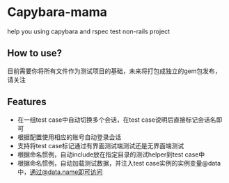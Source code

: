 # Capybara-mama
help you using capybara and rspec test non-rails project

## How to use?
目前需要你将所有文件作为测试项目的基础，未来将打包成独立的gem包发布，请关注

## Features
* 在一组test case中自动切换多个会话，在test case说明后直接标记会话名即可
* 根据配置使用相应的账号自动登录会话
* 支持将test case标记通过有界面测试端测试还是无界面端测试
* 根据命名惯例，自动include放在指定目录的测试helper到test case中
* 根据命名惯例，自动加载测试数据，并注入test case实例的实例变量@data中，通过@data.name即可访问
